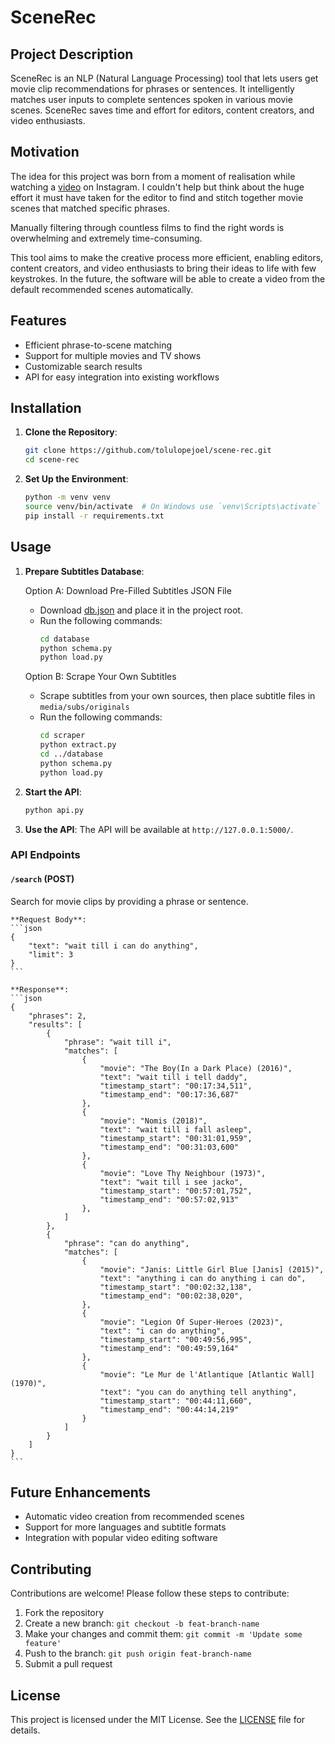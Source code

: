 # SceneRec

## Project Description

SceneRec is an NLP (Natural Language Processing) tool that lets users get movie clip recommendations for phrases or sentences. It intelligently matches user inputs to complete sentences spoken in various movie scenes. SceneRec saves time and effort for editors, content creators, and video enthusiasts.

## Motivation

The idea for this project was born from a moment of realisation while watching a [video](https://www.instagram.com/p/C8UYQkXR8Zd/) on Instagram. I couldn't help but think about the huge effort it must have taken for the editor to find and stitch together movie scenes that matched specific phrases. 

Manually filtering through countless films to find the right words is overwhelming and extremely time-consuming.

This tool aims to make the creative process more efficient, enabling editors, content creators, and video enthusiasts to bring their ideas to life with few keystrokes. In the future, the software will be able to create a video from the default recommended scenes automatically.


## Features

- Efficient phrase-to-scene matching
- Support for multiple movies and TV shows
- Customizable search results
- API for easy integration into existing workflows

## Installation

1. **Clone the Repository**:
   ```bash
   git clone https://github.com/tolulopejoel/scene-rec.git
   cd scene-rec
   ```

2. **Set Up the Environment**:
   ```bash
   python -m venv venv
   source venv/bin/activate  # On Windows use `venv\Scripts\activate`
   pip install -r requirements.txt
   ```


## Usage

1. **Prepare Subtitles Database**:
   
   Option A: Download Pre-Filled Subtitles JSON File
   - Download [db.json](https://drive.google.com/file/d/1swANoP9PdFRrCLuzkWM9PSy0q7JWbzzD/view?usp=drivesdk) and place it in the project root.
   - Run the following commands:
     ```bash
     cd database
     python schema.py
     python load.py
     ```

   Option B: Scrape Your Own Subtitles
   - Scrape subtitles from your own sources, then place subtitle files in `media/subs/originals`
   - Run the following commands:
     ```bash
     cd scraper
     python extract.py
     cd ../database
     python schema.py
     python load.py
     ```

2. **Start the API**:
   ```bash
   python api.py
   ```

3. **Use the API**:
   The API will be available at `http://127.0.0.1:5000/`.


### API Endpoints

#### `/search` (POST)
Search for movie clips by providing a phrase or sentence.

    **Request Body**:
    ```json
    {
        "text": "wait till i can do anything",
        "limit": 3
    }
    ```

    **Response**:
    ```json
    {
        "phrases": 2,
        "results": [
            {
                "phrase": "wait till i",
                "matches": [
                    {
                        "movie": "The Boy(In a Dark Place) (2016)",
                        "text": "wait till i tell daddy",
                        "timestamp_start": "00:17:34,511",
                        "timestamp_end": "00:17:36,687"
                    },
                    {
                        "movie": "Nomis (2018)",
                        "text": "wait till i fall asleep",
                        "timestamp_start": "00:31:01,959",
                        "timestamp_end": "00:31:03,600"
                    },
                    {
                        "movie": "Love Thy Neighbour (1973)",
                        "text": "wait till i see jacko",
                        "timestamp_start": "00:57:01,752",
                        "timestamp_end": "00:57:02,913"
                    },
                ]
            },
            {
                "phrase": "can do anything",
                "matches": [
                    {
                        "movie": "Janis: Little Girl Blue [Janis] (2015)",
                        "text": "anything i can do anything i can do",
                        "timestamp_start": "00:02:32,138",
                        "timestamp_end": "00:02:38,020",
                    },
                    {
                        "movie": "Legion Of Super-Heroes (2023)",
                        "text": "i can do anything",
                        "timestamp_start": "00:49:56,995",
                        "timestamp_end": "00:49:59,164"
                    },
                    {
                        "movie": "Le Mur de l'Atlantique [Atlantic Wall] (1970)",
                        "text": "you can do anything tell anything",
                        "timestamp_start": "00:44:11,660",
                        "timestamp_end": "00:44:14,219"
                    }
                ]
            }
        ]
    }
    ```


## Future Enhancements

- Automatic video creation from recommended scenes
- Support for more languages and subtitle formats
- Integration with popular video editing software


## Contributing

Contributions are welcome! Please follow these steps to contribute:

1. Fork the repository
2. Create a new branch: `git checkout -b feat-branch-name`
3. Make your changes and commit them: `git commit -m 'Update some feature'`
4. Push to the branch: `git push origin feat-branch-name`
5. Submit a pull request


## License

This project is licensed under the MIT License. See the [LICENSE](LICENSE) file for details.

